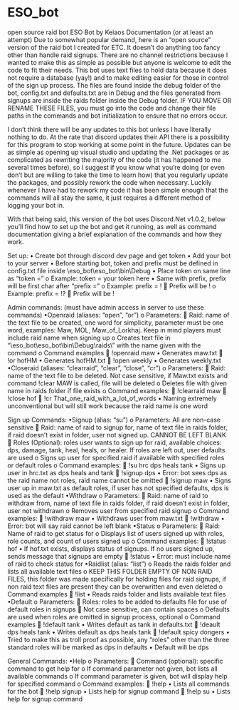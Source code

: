 # ESO_bot
open source raid bot 
ESO Bot by Keiaos Documentation (or at least an attempt)
Due to somewhat popular demand, here is an “open source” version of the raid bot I created for ETC. It doesn’t do anything too fancy other than handle raid signups. There are no channel restrictions because I wanted to make this as simple as possible but anyone is welcome to edit the code to fit their needs. This bot uses text files to hold data because it does not require a database (yay!) and to make editing easier for those in control of the sign up process. The files are found inside the debug folder of the bot, config.txt and defaults.txt are in Debug and the files generated from signups are inside the raids folder inside the Debug folder. IF YOU MOVE OR RENAME THESE FILES, you must go into the code and change their file paths in the commands and bot initialization to ensure that no errors occur.

I don’t think there will be any updates to this bot unless I have literally nothing to do. At the rate that discord updates their API there is a possibility for this program to stop working at some point in the future. Updates can be as simple as opening up visual studio and updating the .Net packages or as complicated as rewriting the majority of the code (it has happened to me several times before), so I suggest if you know what you’re doing (or even don’t but are willing to take the time to learn how) that you regularly update the packages, and possibly rework the code when necessary. Luckily whenever I have had to rework my code it has been simple enough that the commands will all stay the same, it just requires a different method of logging your bot in.

With that being said, this version of the bot uses Discord.Net v1.0.2, below you’ll find how to set up the bot and get it running, as well as command documentation giving a brief explanation of the commands and how they work.

Set up:
•	Create bot through discord dev page and get token
•	Add your bot to your server
•	Before starting bot, token and prefix must be defined in config.txt file inside \eso_bot\eso_bot\bin\Debug
•	Place token on same line as “token =”
  o	Example: token = your token here
•	Same with prefix, prefix will be first char after “prefix =”
  o	Example: prefix = !
    	Prefix will be !
  o	Example: prefix = !?
    	Prefix will be !

Admin commands: (must have admin access in server to use these commands)
•Openraid (aliases: “open”, “or”)
  o	Parameters: 
    	Raid: name of the text file to be created, one word for simplicity, parameter must be one word, examples: Maw, MOL, Maw_of_Lorkhaj. Keep in mind players must include raid name when signing up
  o	Creates text file in “\eso_bot\eso_bot\bin\Debug\raids\” with the name given with the command
  o	Command examples
    	!openraid maw
      •	Generates maw.txt
    	!or hofHM
      •	Generates hofHM.txt
    	!open weekly
      •	Generates weekly.txt
•Closeraid (aliases: “clearraid”, “clear”, “close”, “cr”)
  o	Parameters: 
    	Raid: name of the text file to be deleted. Not case sensitive, if Maw.txt exists and command !clear MAW is called, file will be deleted
  o	Deletes file with given name in raids folder if file exists
  o	Command examples:
    	!clearraid maw
    	!close hof
    	!cr That_one_raid_with_a_lot_of_words
      •	Naming extremely unconventional but will still work because the raid name is one word

Sign up Commands:
•Signup (alias: “su”)
  o	Parameters: All are non-case sensitive
    	Raid: name of raid to signup for, name of text file in raids folder, if raid doesn’t exist in folder, user not signed up. CANNOT BE LEFT BLANK
    	Roles (Optional): roles user wants to sign up for raid, available choices: dps, damage, tank, heal, heals, or healer. If roles are left out, user defaults are used
  o	Signs up user for specified raid if available with specified roles or default roles
  o	Command examples:
    	!su hrc dps heals tank
      •	Signs up user in hrc.txt as dps heals and tank
    	!signup dps
      •	Error: bot sees dps as the raid name not roles, raid name cannot be omitted
    	!signup maw
      •	Signs user up in maw.txt as default roles, if user has not specified defaults, dps is used as the default
•Withdraw
  o	Parameters:
    	Raid: name of raid to withdraw from, name of text file in raids folder, if raid doesn’t exist in folder, user not withdrawn
  o	Removes user from specified raid signup
  o	Command examples:
    	!withdraw maw
      •	Withdraws user from maw.txt
    	!withdraw
      •	Error: bot will say raid cannot be left blank
•Status
  o	Parameters:
    	Raid: Name of raid to get status for
  o	Displays list of users signed up with roles, role counts, and count of users signed up
  o	Command examples:
    	!status hof
      •	If hof.txt exists, displays status of signups. If no users signed up, sends message that signups are empty
    	!status
      •	Error: must include name of raid to check status for
•Raidlist (alias: “list”)
  o	Reads the raids folder and lists all available text files
  o	KEEP THIS FOLDER EMPTY OF NON RAID FILES, this folder was made specifically for holding files for raid signups, if non raid text files are present they can be overwritten and even deleted
  o	Command examples
    	!list
      •	Reads raids folder and lists available text files
•Default
  o	Parameters:
    	Roles: roles to be added to defaults file for use of default roles in signups
    	Not case sensitive, can contain spaces
  o	Defaults are used when roles are omitted in signup process, optional
  o	Command examples
    	!default tank
      •	Writes default as tank in defaults.txt
    	!deault dps heals tank
      •	Writes default as dps heals tank
    	!default spicy dongers
      •	Tried to make this as troll proof as possible, any “roles” other than the three standard roles will be marked as dps in defaults
      •	Default will be dps

General Commands:
•Help
  o	Parameters:
    	Command (optional): specific command to get help for
  o	If command parameter not given, bot lists all available commands
  o	If command parameter is given, bot will display help for specified command
  o	Command examples:
    	!help
      •	Lists all commands for the bot
    	!help signup
      •	Lists help for signup command
    	!help su
  	  •	Lists help for signup command
